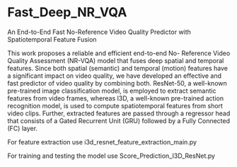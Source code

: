 # Fast_Deep_NR_VQA
An End-to-End Fast No-Reference Video Quality Predictor with Spatiotemporal Feature Fusion

This work proposes a reliable and efficient end-to-end No-
Reference Video Quality Assessment (NR-VQA) model that fuses deep
spatial and temporal features. Since both spatial (semantic) and temporal
(motion) features have a significant impact on video quality, we have
developed an effective and fast predictor of video quality by combining
both. ResNet-50, a well-known pre-trained image classification model, is
employed to extract semantic features from video frames, whereas I3D, a
well-known pre-trained action recognition model, is used to compute spatiotemporal
features from short video clips. Further, extracted features
are passed through a regressor head that consists of a Gated Recurrent
Unit (GRU) followed by a Fully Connected (FC) layer.

For feature extraction use i3d_resnet_feature_extraction_main.py

For training and testing the model use Score_Prediction_I3D_ResNet.py
